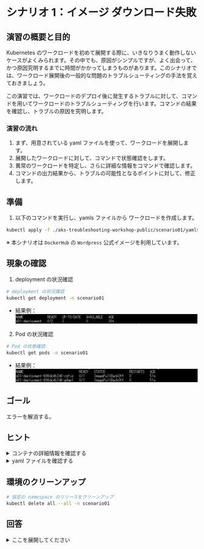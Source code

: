 # シナリオ 1：イメージ ダウンロード失敗

## 演習の概要と目的

Kubernetes のワークロードを初めて展開する際に、いきなりうまく動作しないケースがよくみられます。その中でも、原因がシンプルですが、よく出会って、かつ原因究明するまでに時間がかかってしまうものがあります。このシナリオでは、ワークロード展開後の一般的な問題のトラブルシューティングの手法を覚えておきましょう。

この演習では、ワークロードのデプロイ後に発生するトラブルに対して、コマンドを用いてワークロードのトラブルシューティングを行います。コマンドの結果を確認し、トラブルの原因を究明します。

### 演習の流れ

1. まず、用意されている yaml ファイルを使って、ワークロードを展開します。
2. 展開したワークロードに対して、コマンドで状態確認をします。
3. 異常のワークロードを特定し、さらに詳細な情報をコマンドで確認します。
4. コマンドの出力結果から、トラブルの可能性となるポイントに対して、修正します。

## 準備

1. 以下のコマンドを実行し、yamls ファイルから ワークロードを作成します。
  ```bash
  kubectl apply -f ./aks-troubleshooting-workshop-public/scenario01/yamls/s01-deployment.yaml
  ```

※ 本シナリオは `DockerHub` の `Wordpress` 公式イメージを利用しています。

## 現象の確認

1. deployment の状況確認
  ```bash
  # deployment の状況確認
  kubectl get deployment -n scenario01
  ```
  - 結果例：![](../images/s01-01.png)
2. Pod の状況確認
  ```bash
  # Pod の状態確認
  kubectl get pods -n scenario01
  ```
 - 結果例：![](../images/s01-02.png)

## ゴール
エラーを解消する。

## ヒント

<details>
    <summary>コンテナの詳細情報を確認する</summary>

+ Pod の詳細情報を確認してみます。
+ 仮説の問題点箇所を探します。
```
kubectl describe pods <pod名> -n scenario01
例)
kubectl describe pods sampleapp-fd4d45b84-2nxb5 -n scenario01
```
</details>

<details>
    <summary>yaml ファイルを確認する</summary>

- `s01-deployment.yaml` を開き、原因となる箇所を調べてみましょう。
- 変更したマニュフェストファイルを修正して、環境に適用します。
  ```bash
  kubectl apply -f ./aks-troubleshooting-workshop-public/scenario01/yamls/s01-deployment.yaml
  ```
- 修復できたかの確認をします。
  - Pod が `Running` 状態になることを確認します。

</details>


## 環境のクリーンアップ

```bash
# 指定の namespace のリソースをクリーンアップ
kubectl delete all --all -n scenario01
```

## 回答

<details>
    <summary>ここを展開してください</summary>

### トラブルについて

- トラブル原因：イメージ タグの指定ミスによるイメージダウンロード失敗
- `kubectl describe` コマンド結果例 (抜粋)：
  ```
  Events:
  Type     Reason     Age                From               Message
  ----     ------     ----               ----               -------
  Normal   Scheduled  61s                default-scheduler  Successfully assigned scenario01/s01-deployment-698dc4b7d8-fwtss to aks-agentpool-18548444-vmss000000
  Normal   BackOff    21s (x2 over 53s)  kubelet            Back-off pulling image "wordpress:latast"
  Warning  Failed     21s (x2 over 53s)  kubelet            Error: ImagePullBackOff
  Normal   Pulling    9s (x3 over 60s)   kubelet            Pulling image "wordpress:latast"
  Warning  Failed     5s (x3 over 54s)   kubelet            Failed to pull image "wordpress:latast": rpc error: code = NotFound desc = failed to pull and unpack image "docker.io/library/wordpress:latast": failed to resolve reference "docker.io/library/wordpress:latast": docker.io/library/wordpress:latast: not found
  Warning  Failed     5s (x3 over 54s)   kubelet            Error: ErrImagePull
  ```
- トラブル箇所：`s01-deployment.yaml` ファイルの L20 `image: wordpress:latast` のタグのスペルミス
- 修復方法：
  1. `s01-deployment.yaml` の L20 `image: wordpress:latast` → `image: wordpress:latest` に修正します。
  2. もう一度デプロイを実施します。
    ```bash
    kubectl apply -f ./aks-troubleshooting-workshop-public/scenario01/yamls/s01-deployment.yaml
    ```
  3. Pod が正常起動できたことを確認します。

### タグについての解説

イメージのタグはイメージの重要な識別しで、イメージをダウンロードする際に必ず必要とする情報になります。</br>

タグを間違って指定した場合、イメージが見つからなくなり、ダウンロースが失敗します。</br>
指定なしの場合、デフォルトは `latest` になります。</br>

このシナリオでは `latest` タグを使用しましたが、運用環境では基本 `latest` タグのみの指定は推奨しません。</br>

原因としては、`latest` のみを指定した場合、Kubernetes にはイメージキャッシュの機能があって、イメージ更新したとしても、キャッシュにある古いイメージと同じものとして認識されてしまいます。</br>

よって、結果的にデプロイされたワークロードが古いイメージを使ってしまうトラブルが発生しやすいためです。</br>

タグの命名規則は標準がなく、ユーザーのポリシーによりますが、（Docker Hub）の有名なものを参考していただいたほうがよいかと存じます。</br>
（例：複数タグを付けるのも結構一般的なパターン）

</details>
